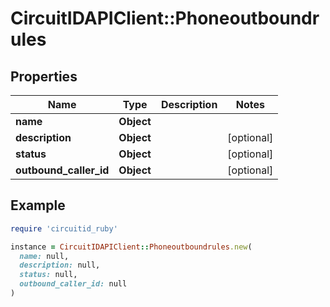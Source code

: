 # CircuitIDAPIClient::Phoneoutboundrules

## Properties

| Name | Type | Description | Notes |
| ---- | ---- | ----------- | ----- |
| **name** | **Object** |  |  |
| **description** | **Object** |  | [optional] |
| **status** | **Object** |  | [optional] |
| **outbound_caller_id** | **Object** |  | [optional] |

## Example

```ruby
require 'circuitid_ruby'

instance = CircuitIDAPIClient::Phoneoutboundrules.new(
  name: null,
  description: null,
  status: null,
  outbound_caller_id: null
)
```

